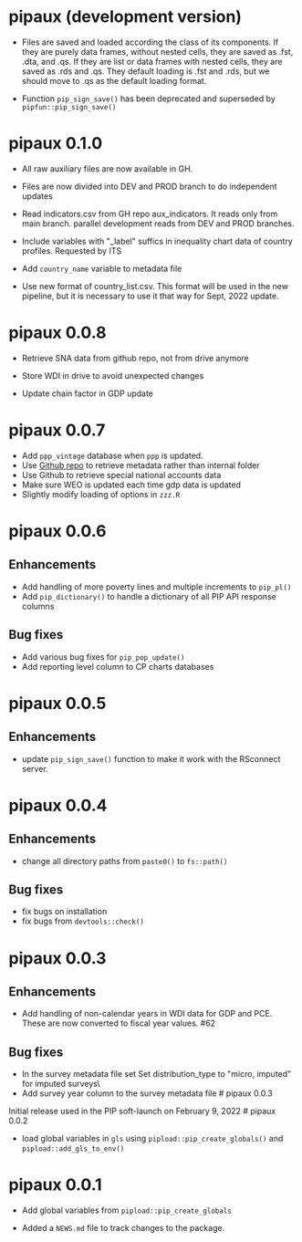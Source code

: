 # pipaux (development version)

- Files are saved and loaded according the class of its components. If they are purely data frames, without nested cells, they are saved as .fst, .dta, and .qs. If they are list or data frames with nested cells, they are saved as .rds and .qs. They default loading is .fst and .rds, but we should move to .qs as the default loading format. 

- Function `pip_sign_save()` has been deprecated and superseded by `pipfun::pip_sign_save()`

# pipaux 0.1.0
- All raw auxiliary files are now available in GH. 

- Files are now divided into DEV and PROD branch to do independent updates

-   Read indicators.csv from GH repo aux_indicators. It reads only from main
    branch. parallel development reads from DEV and PROD branches.

-   Include variables with "\_label" suffics in inequality chart data of country
    profiles. Requested by ITS

-   Add `country_name` variable to metadata file

-   Use new format of country_list.csv. This format will be used in the new
    pipeline, but it is necessary to use it that way for Sept, 2022 update.

# pipaux 0.0.8

-   Retrieve SNA data from github repo, not from drive anymore

-   Store WDI in drive to avoid unexpected changes

-   Update chain factor in GDP update

# pipaux 0.0.7

-   Add `ppp_vintage` database when `ppp` is updated.
-   Use [Github repo](https://github.com/PIP-Technical-Team/pip-metadata) to
    retrieve metadata rather than internal folder
-   Use Github to retrieve special national accounts data
-   Make sure WEO is updated each time gdp data is updated
-   Slightly modify loading of options in `zzz.R`

# pipaux 0.0.6

## Enhancements

-   Add handling of more poverty lines and multiple increments to `pip_pl()`
-   Add `pip_dictionary()` to handle a dictionary of all PIP API response
    columns

## Bug fixes

-   Add various bug fixes for `pip_pop_update()`
-   Add reporting level column to CP charts databases

# pipaux 0.0.5

## Enhancements

-   update `pip_sign_save()` function to make it work with the RSconnect server.

# pipaux 0.0.4

## Enhancements

-   change all directory paths from `paste0()` to `fs::path()`

## Bug fixes

-   fix bugs on installation
-   fix bugs from `devtools::check()`

# pipaux 0.0.3

## Enhancements

-   Add handling of non-calendar years in WDI data for GDP and PCE. These are
    now converted to fiscal year values. #62

## Bug fixes

-   In the survey metadata file set Set distribution_type to "micro, imputed"
    for imputed surveys\
-   Add survey year column to the survey metadata file \# pipaux 0.0.3

Initial release used in the PIP soft-launch on February 9, 2022 \# pipaux 0.0.2

-   load global variables in `gls` using `pipload::pip_create_globals()` and
    `pipload::add_gls_to_env()`

# pipaux 0.0.1

-   Add global variables from `pipload::pip_create_globals`

-   Added a `NEWS.md` file to track changes to the package.

